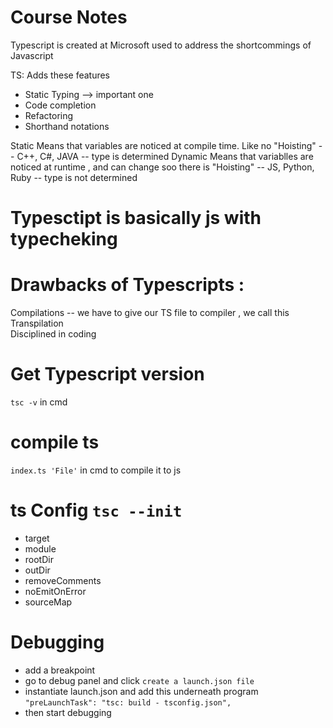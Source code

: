 # Course Notes

Typescript is created at Microsoft used to address the shortcommings of Javascript 

TS: Adds these features 
- Static Typing --> important one
- Code completion 
- Refactoring 
- Shorthand notations



Static Means that variables are noticed at compile time. Like no "Hoisting"  -- C++, C#, JAVA -- type is determined
Dynamic Means that variablles are noticed at runtime , and can change soo there is "Hoisting"  -- JS, Python, Ruby -- type is not determined 

# Typesctipt is basically js with typecheking


# Drawbacks of Typescripts :  
Compilations -- we have to give our TS file to compiler , we call this Transpilation  
Disciplined in coding 


# Get Typescript version 
`tsc -v` in cmd 
# compile ts 
`index.ts 'File'` in cmd to compile it to js


# ts Config  `tsc --init`

- target 
- module 
- rootDir 
- outDir 
- removeComments 
- noEmitOnError
- sourceMap


# Debugging 
- add a breakpoint 
- go to debug panel and click `create a launch.json file`
- instantiate launch.json and add this underneath program `"preLaunchTask": "tsc: build - tsconfig.json",` 
- then start debugging 